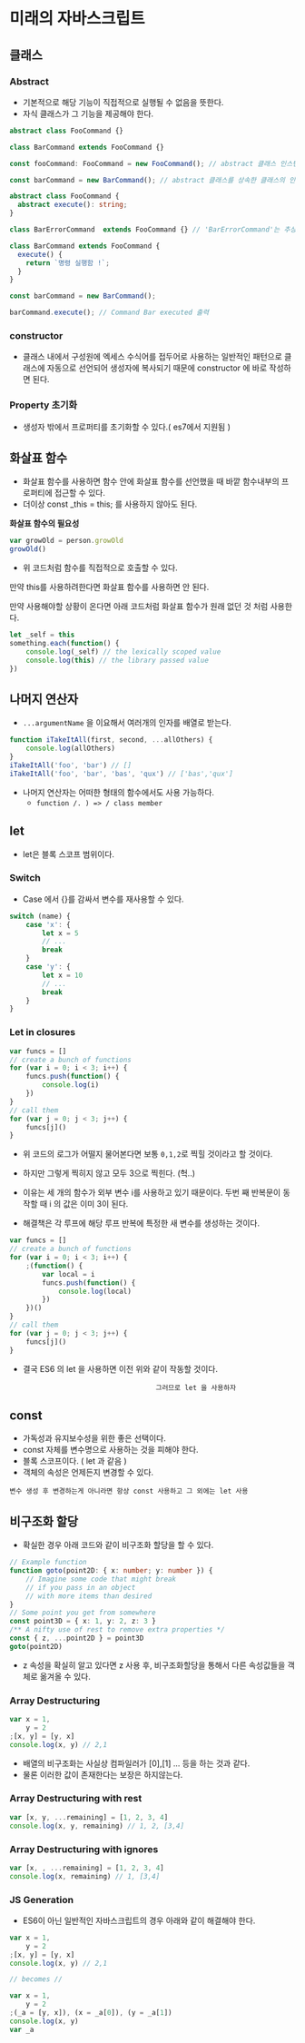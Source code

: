 # 미래의 자바스크립트



## 클래스

### Abstract

- 기본적으로 해당 기능이 직접적으로 실행될 수 없음을 뜻한다.
- 자식 클래스가 그 기능을 제공해야 한다.

```typescript
abstract class FooCommand {}

class BarCommand extends FooCommand {}

const fooCommand: FooCommand = new FooCommand(); // abstract 클래스 인스턴스는 생성할 수 없음.

const barCommand = new BarCommand(); // abstract 클래스를 상속한 클래스의 인스턴스는 생성 가능.

abstract class FooCommand {
  abstract execute(): string;
}

class BarErrorCommand  extends FooCommand {} // 'BarErrorCommand'는 추상(abstract) 멤버인 'execute'를 제공해야 함.

class BarCommand extends FooCommand {
  execute() {
    return `명령 실행함 !`;
  }
}

const barCommand = new BarCommand();

barCommand.execute(); // Command Bar executed 출력
```



### constructor

- 클래스 내에서 구성원에 엑세스 수식어를 접두어로 사용하는 일반적인 패턴으로 클래스에 자동으로 선언되어 생성자에 복사되기 때문에 constructor 에 바로 작성하면 된다.



### Property 초기화

- 생성자 밖에서 프로퍼티를 초기화할 수 있다.( es7에서 지원됨 )



## 화살표 함수

- 화살표 함수를 사용하면 함수 안에 화살표 함수를 선언했을 때 바깥 함수내부의 프로퍼티에 접근할 수 있다.
- 더이상 const _this = this; 를 사용하지 않아도 된다.

**화살표 함수의 필요성**

```typescript
var growOld = person.growOld
growOld()
```

- 위 코드처럼 함수를 직접적으로 호출할 수 있다.

만약 this를 사용하려한다면 화살표 함수를 사용하면 안 된다.

만약 사용해야할 상황이 온다면 아래 코드처럼 화살표 함수가 원래 없던 것 처럼 사용한다.

~~~typescript
let _self = this
something.each(function() {
    console.log(_self) // the lexically scoped value
    console.log(this) // the library passed value
})
~~~



## 나머지 연산자

- `...argumentName` 을 이요해서 여러개의 인자를 배열로 받는다.

~~~typescript
function iTakeItAll(first, second, ...allOthers) {
    console.log(allOthers)
}
iTakeItAll('foo', 'bar') // []
iTakeItAll('foo', 'bar', 'bas', 'qux') // ['bas','qux']
~~~

- 나머지 연산자는 어떠한 형태의 함수에서도 사용 가능하다.
  - `function /. ) => / class member`



## let

- let은 블록 스코프 범위이다.

### Switch

- Case 에서 {}를 감싸서 변수를 재사용할 수 있다.

~~~typescript
switch (name) {
    case 'x': {
        let x = 5
        // ...
        break
    }
    case 'y': {
        let x = 10
        // ...
        break
    }
}
~~~



### Let in closures

```typescript
var funcs = []
// create a bunch of functions
for (var i = 0; i < 3; i++) {
    funcs.push(function() {
        console.log(i)
    })
}
// call them
for (var j = 0; j < 3; j++) {
    funcs[j]()
}
```

- 위 코드의 로그가 어떨지 물어본다면 보통 `0,1,2`로 찍힐 것이라고 할 것이다.

- 하지만 그렇게 찍히지 않고 모두 3으로 찍힌다. (헉..)

- 이유는 세 개의 함수가 외부 변수 i를 사용하고 있기 때문이다. 두번 째 반복문이 동작할 때 i 의 값은 이미 3이 된다.

- 해결책은 각 루프에 해당 루프 반복에 특정한 새 변수를 생성하는 것이다.

~~~typescript
var funcs = []
// create a bunch of functions
for (var i = 0; i < 3; i++) {
    ;(function() {
        var local = i
        funcs.push(function() {
            console.log(local)
        })
    })()
}
// call them
for (var j = 0; j < 3; j++) {
    funcs[j]()
}
~~~

- 결국 ES6 의 let 을 사용하면 이전 위와 같이 작동할 것이다.

~~~
    								그러므로 let 을 사용하자
~~~



## const

- 가독성과 유지보수성을 위한 좋은 선택이다.
- const 자체를 변수명으로 사용하는 것을 피해야 한다.
- 블록 스코프이다. ( let 과 같음 )
- 객체의 속성은 언제든지 변경할 수 있다.

~~~
변수 생성 후 변경하는게 아니라면 항상 const 사용하고 그 외에는 let 사용
~~~



## 비구조화 할당

- 확실한 경우 아래 코드와 같이 비구조화 할당을 할 수 있다.

~~~typescript
// Example function
function goto(point2D: { x: number; y: number }) {
    // Imagine some code that might break
    // if you pass in an object
    // with more items than desired
}
// Some point you get from somewhere
const point3D = { x: 1, y: 2, z: 3 }
/** A nifty use of rest to remove extra properties */
const { z, ...point2D } = point3D
goto(point2D)
~~~

- z 속성을 확실히 알고 있다면 z 사용 후, 비구조화할당을 통해서 다른 속성값들을 객체로 옮겨올 수 있다.

### Array Destructuring

~~~typescript
var x = 1,
    y = 2
;[x, y] = [y, x]
console.log(x, y) // 2,1
~~~

- 배열의 비구조화는 사실상 컴파일러가 [0],[1] ... 등을 하는 것과 같다.
- 물론 이러한 값이 존재한다는 보장은 하지않는다.



### Array Destructuring with rest

~~~typescript
var [x, y, ...remaining] = [1, 2, 3, 4]
console.log(x, y, remaining) // 1, 2, [3,4]
~~~



### Array Destructuring with ignores

~~~typescript
var [x, , ...remaining] = [1, 2, 3, 4]
console.log(x, remaining) // 1, [3,4]
~~~



### JS Generation

- ES6이 아닌 일반적인 자바스크립트의 경우 아래와 같이 해결해야 한다.

~~~typescript
var x = 1,
    y = 2
;[x, y] = [y, x]
console.log(x, y) // 2,1

// becomes //

var x = 1,
    y = 2
;(_a = [y, x]), (x = _a[0]), (y = _a[1])
console.log(x, y)
var _a
~~~













